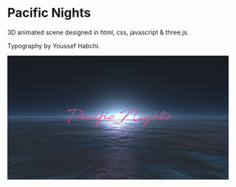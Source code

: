 # Pacific Nights
3D animated scene designed in html, css, javascript & three.js.

Typography by Youssef Habchi.

![Preview](./screenshot/pacific-nights-screenshot.png)